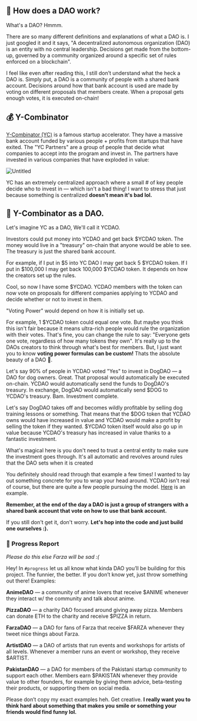 👻 How does a DAO work?
----------------------

What's a DAO? Hmmm.

There are so many different definitions and explanations of what a DAO is. I just googled it and it says, "A decentralized autonomous organization (DAO) is an entity with no central leadership. Decisions get made from the bottom-up, governed by a community organized around a specific set of rules enforced on a blockchain".

I feel like even after reading this, I still don’t understand what the heck a DAO is. Simply put, a DAO is a community of people with a shared bank account. Decisions around how that bank account is used are made by voting on different proposals that members create. When a proposal gets enough votes, it is executed on-chain!

💰 Y-Combinator
----------------------

[Y-Combinator (YC)](https://www.ycombinator.com/) is a famous startup accelerator. They have a massive bank account funded by various people + profits from startups that have exited. The "YC Partners" are a group of people that decide what companies to accept into the program and invest in. The partners have invested in various companies that have exploded in value:

![Untitled](https://i.imgur.com/ocP0bNm.png)

YC has an extremely centralized approach where a small # of key people decide who to invest in — which isn't a bad thing! I want to stress that just because something is centralized **doesn't mean it's bad lol.**

🤠 Y-Combinator as a DAO.
----------------------

Let's imagine YC as a DAO, We'll call it YCDAO.

Investors could put money into YCDAO and get back $YCDAO token. The money would live in a "treasury" on-chain that anyone would be able to see. The treasury is just the shared bank account.

For example, if I put in $5 into YC DAO I may get back 5 $YCDAO token. If I put in $100,000 I may get back 100,000 $YCDAO token. It depends on how the creators set up the rules.

Cool, so now I have some $YCDAO. YCDAO members with the token can now vote on proposals for different companies applying to YCDAO and decide whether or not to invest in them.

"Voting Power" would depend on how it is initially set up.

For example, 1 $YCDAO token could equal one vote. But maybe you think this isn't fair because it means ultra-rich people would rule the organization with their votes. That's fine, you can change the rule to say: "Everyone gets one vote, regardless of how many tokens they own". It's really up to the DAOs creators to think through what's best for members. But, I just want you to know **voting power formulas can be custom!** Thats the absolute beauty of a DAO 🌸.

Let's say 90% of people in YCDAO voted "Yes" to invest in DogDAO —  a DAO for dog owners. Great. That proposal would automatically be executed on-chain. YCDAO would automatically send the funds to DogDAO's treasury. In exchange, DogDAO would automatically send $DOG to YCDAO's treasury. Bam. Investment complete.

Let's say DogDAO takes off and becomes wildly profitable by selling dog training lessons or something. That means that the $DOG token that YCDAO owns would have increased in value and YCDAO would make a profit by selling the token if they wanted. $YCDAO token itself would also go up in value because YCDAO's treasury has increased in value thanks to a fantastic investment.

What's magical here is you don't need to trust a central entity to make sure the investment goes through. It's all automatic and revolves around rules that the DAO sets when it is created

You definitely should read through that example a few times! I wanted to lay out something concrete for you to wrap your head around. YCDAO isn't real of course, but there are quite a few people pursuing the model. [Here](https://www.hyperscalefund.com/) is an example.

**Remember, at the end of the day a DAO is just a group of strangers with a shared bank account that vote on how to use that bank account.**

If you still don't get it, don't worry. **Let's hop into the code and just build one ourselves :).**

### 🚨 Progress Report

*Please do this else Farza will be sad :(*

Hey! In `#progress` let us all know what kinda DAO you’ll be building for this project. The funnier, the better. If you don’t know yet, just throw something out there! Examples:

**AnimeDAO** — a community of anime lovers that receive $ANIME whenever they interact w/ the community and talk about anime.

**PizzaDAO** — a charity DAO focused around giving away pizza. Members can donate ETH to the charity and receive $PIZZA in return. 

**FarzaDAO** — a DAO for fans of Farza that receive $FARZA whenever they tweet nice things about Farza.

**ArtistDAO** — a DAO of artists that run events and workshops for artists of all levels. Whenever a member runs an event or workshop, they receive $ARTIST.

**PakistanDAO** — a DAO for members of the Pakistani startup community to support each other. Members earn $PAKISTAN whenever they provide value to other founders, for example by giving them advice, beta-testing their products, or supporting them on social media. 

Please don’t copy my exact examples heh. Get creative. **I really want you to think hard about something that makes you smile or something your friends would find funny lol.**
